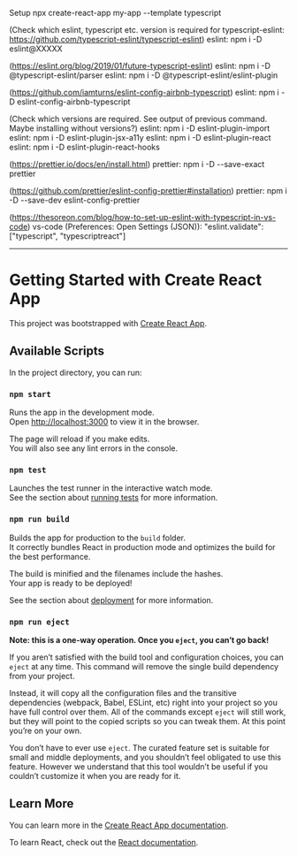 Setup
npx create-react-app my-app --template typescript

(Check which eslint, typescript etc. version is required for typescript-eslint: https://github.com/typescript-eslint/typescript-eslint)
eslint: npm i -D eslint@XXXXX

(https://eslint.org/blog/2019/01/future-typescript-eslint)
eslint: npm i -D @typescript-eslint/parser
eslint: npm i -D @typescript-eslint/eslint-plugin

(https://github.com/iamturns/eslint-config-airbnb-typescript)
eslint: npm i -D eslint-config-airbnb-typescript

(Check which versions are required. See output of previous command. Maybe installing without versions?)
eslint: npm i -D eslint-plugin-import
eslint: npm i -D eslint-plugin-jsx-a11y
eslint: npm i -D eslint-plugin-react
eslint: npm i -D eslint-plugin-react-hooks

<!-- npm i -D eslint-config-airbnb

INSTALL ALL: npm info "eslint-config-airbnb@latest" peerDependencies

CHECK FOR RIGHT VERSIONS AT: https://www.npmjs.com/package/eslint-config-airbnb-typescript
npm i -D eslint-config-airbnb-typescript
npm i -D @typescript-eslint/eslint-plugin@^???
npm i -D @typescript-eslint/parser@^??? -->

(https://prettier.io/docs/en/install.html)
prettier: npm i -D --save-exact prettier

(https://github.com/prettier/eslint-config-prettier#installation)
prettier: npm i -D --save-dev eslint-config-prettier

(https://thesoreon.com/blog/how-to-set-up-eslint-with-typescript-in-vs-code)
vs-code (Preferences: Open Settings (JSON)): "eslint.validate": ["typescript", "typescriptreact"] 

--------------------------------

# Getting Started with Create React App

This project was bootstrapped with [Create React App](https://github.com/facebook/create-react-app).

## Available Scripts

In the project directory, you can run:

### `npm start`

Runs the app in the development mode.\
Open [http://localhost:3000](http://localhost:3000) to view it in the browser.

The page will reload if you make edits.\
You will also see any lint errors in the console.

### `npm test`

Launches the test runner in the interactive watch mode.\
See the section about [running tests](https://facebook.github.io/create-react-app/docs/running-tests) for more information.

### `npm run build`

Builds the app for production to the `build` folder.\
It correctly bundles React in production mode and optimizes the build for the best performance.

The build is minified and the filenames include the hashes.\
Your app is ready to be deployed!

See the section about [deployment](https://facebook.github.io/create-react-app/docs/deployment) for more information.

### `npm run eject`

**Note: this is a one-way operation. Once you `eject`, you can’t go back!**

If you aren’t satisfied with the build tool and configuration choices, you can `eject` at any time. This command will remove the single build dependency from your project.

Instead, it will copy all the configuration files and the transitive dependencies (webpack, Babel, ESLint, etc) right into your project so you have full control over them. All of the commands except `eject` will still work, but they will point to the copied scripts so you can tweak them. At this point you’re on your own.

You don’t have to ever use `eject`. The curated feature set is suitable for small and middle deployments, and you shouldn’t feel obligated to use this feature. However we understand that this tool wouldn’t be useful if you couldn’t customize it when you are ready for it.

## Learn More

You can learn more in the [Create React App documentation](https://facebook.github.io/create-react-app/docs/getting-started).

To learn React, check out the [React documentation](https://reactjs.org/).
